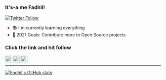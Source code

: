 ### It's-a me Fadhil!

[![Twitter Follow](https://img.shields.io/badge/follow%20me%20on-twitter!-blue?style=for-the-badge&logo=twitter)](https://twitter.com/FadhilRasyidin)

- 📚 I'm currently learning everything
- 🥅 2021 Goals: Contribute more to Open Source projects

### Click the link and hit follow

[<img align="left" alt="codeSTACKr | Twitter" width="22px" src="https://cdn.jsdelivr.net/npm/simple-icons@v3/icons/twitter.svg" />][twitter]
[<img align="left" alt="codeSTACKr | LinkedIn" width="22px" src="https://cdn.jsdelivr.net/npm/simple-icons@v3/icons/linkedin.svg" />][linkedin]
[<img align="left" alt="codeSTACKr | Instagram" width="22px" src="https://cdn.jsdelivr.net/npm/simple-icons@v3/icons/instagram.svg" />][instagram]

<br />

---

[![Fadhil's GitHub stats](https://github-readme-stats.vercel.app/api?username=FadhilRasyidin)](https://github.com/anuraghazra/github-readme-stats)


[twitter]: https://twitter.com/FadhilRasyidin
[instagram]: https://www.instagram.com/fadhilrasyidin
[linkedin]: https://www.linkedin.com/in/fadhilrp